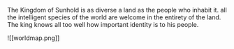 The Kingdom of Sunhold is as diverse a land as the people who inhabit it. all the intelligent species of the world are welcome in the entirety of the land. The king knows all too well how important identity is to his people.

![[worldmap.png]]